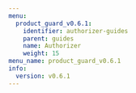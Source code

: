```yaml
---
menu:
  product_guard_v0.6.1:
    identifier: authorizer-guides
    parent: guides
    name: Authorizer
    weight: 15
menu_name: product_guard_v0.6.1
info:
  version: v0.6.1
---
```


